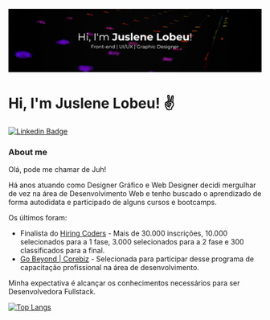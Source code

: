 ![image cover profile](https://github.com/juslenelobeu/juslenelobeu/blob/master/cover-ju-2.png?raw=true)

# Hi, I'm Juslene Lobeu! ✌️

[![Linkedin Badge](https://img.shields.io/badge/-LinkedIn-blue?style=flat-square&logo=Linkedin&logoColor=white&link=https://www.linkedin.com/in/juslenelobeu/)](https://www.linkedin.com/in/juslenelobeu/)

### About me
Olá, pode me chamar de Juh!

Há anos atuando como Designer Gráfico e Web Designer decidi mergulhar de vez na área de Desenvolvimento Web e tenho buscado o aprendizado de forma autodidata e participado de alguns cursos e bootcamps.

Os últimos foram: 
- Finalista do [Hiring Coders](https://www.hiringcoders.com.br/) - Mais de 30.000 inscrições, 10.000 selecionados para a 1 fase, 3.000 selecionados para a 2 fase e 300 classificados para a final.
- [Go Beyond | Corebiz](https://conteudo.corebiz.ag/gobeyond-3-edicao) - Selecionada para participar desse programa de capacitação profissional na área de desenvolvimento.

Minha expectativa é alcançar os conhecimentos necessários para ser Desenvolvedora Fullstack.

[![Top Langs](https://github-readme-stats.vercel.app/api/top-langs/?username=juslenelobeu&layout=compact)](https://github.com/juslenelobeu/github-readme-stats)
